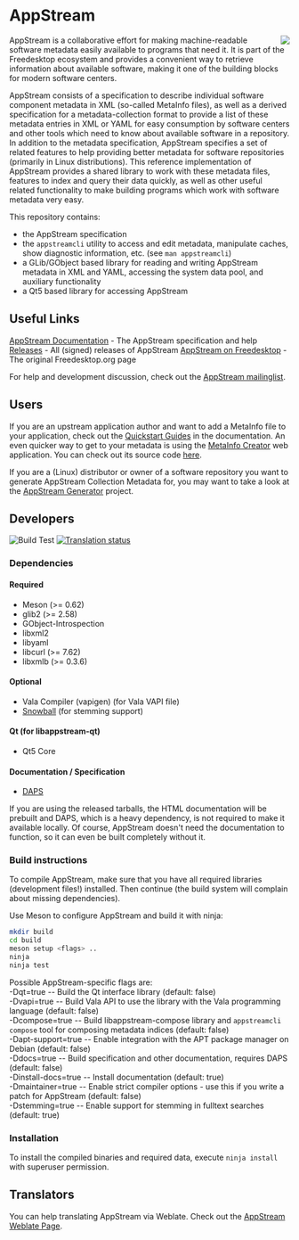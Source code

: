 AppStream
=========
<img align="right" src="docs/images/src/png/appstream-logo.png">

AppStream is a collaborative effort for making machine-readable software metadata easily available to programs that need it.
It is part of the Freedesktop ecosystem and provides a convenient way to retrieve information about available software,
making it one of the building blocks for modern software centers.

AppStream consists of a specification to describe individual software component metadata in XML (so-called MetaInfo files), as well as
a derived specification for a metadata-collection format to provide a list of these metadata entries in XML or YAML for easy
consumption by software centers and other tools which need to know about available software in a repository.
In addition to the metadata specification, AppStream specifies a set of related features to help providing better metadata for software
repositories (primarily in Linux distributions).
This reference implementation of AppStream provides a shared library to work with these metadata files, features to index and query their
data quickly, as well as other useful related functionality to make building programs which work with software metadata very easy.

This repository contains:
 * the AppStream specification
 * the `appstreamcli` utility to access and edit metadata, manipulate caches, show diagnostic information, etc. (see `man appstreamcli`)
 * a GLib/GObject based library for reading and writing AppStream metadata in XML and YAML, accessing the system data pool, and auxiliary functionality
 * a Qt5 based library for accessing AppStream

## Useful Links
[AppStream Documentation](https://www.freedesktop.org/software/appstream/docs/) - The AppStream specification and help
[Releases](https://www.freedesktop.org/software/appstream/releases/) - All (signed) releases of AppStream
[AppStream on Freedesktop](https://www.freedesktop.org/wiki/Distributions/AppStream/) - The original Freedesktop.org page

For help and development discussion, check out the [AppStream mailinglist](https://lists.freedesktop.org/mailman/listinfo/appstream).

## Users

If you are an upstream application author and want to add a MetaInfo file to your application, check out the
[Quickstart Guides](https://www.freedesktop.org/software/appstream/docs/chap-Quickstart.html) in the documentation.
An even quicker way to get to your metadata is using the [MetaInfo Creator](https://www.freedesktop.org/software/appstream/metainfocreator/)
web application. You can check out its source code [here](https://github.com/ximion/metainfocreator).

If you are a (Linux) distributor or owner of a software repository you want to generate AppStream Collection Metadata for,
you may want to take a look at the [AppStream Generator](https://github.com/ximion/appstream-generator) project.

## Developers
![Build Test](https://github.com/ximion/appstream/workflows/Build%20Test/badge.svg)
[![Translation status](https://hosted.weblate.org/widgets/appstream/-/svg-badge.svg)](https://hosted.weblate.org/engage/appstream/?utm_source=widget)

### Dependencies

#### Required
 * Meson (>= 0.62)
 * glib2 (>= 2.58)
 * GObject-Introspection
 * libxml2
 * libyaml
 * libcurl (>= 7.62)
 * libxmlb (>= 0.3.6)

#### Optional
 * Vala Compiler (vapigen) (for Vala VAPI file)
 * [Snowball](https://snowballstem.org/download.html) (for stemming support)

#### Qt (for libappstream-qt)
 * Qt5 Core

#### Documentation / Specification
 * [DAPS](https://github.com/openSUSE/daps)

If you are using the released tarballs, the HTML documentation will be prebuilt and DAPS, which is a heavy
dependency, is not required to make it available locally. Of course, AppStream doesn't need the documentation
to function, so it can even be built completely without it.

### Build instructions

To compile AppStream, make sure that you have all required libraries (development files!) installed.
Then continue (the build system will complain about missing dependencies).

Use Meson to configure AppStream and build it with ninja:
```bash
mkdir build
cd build
meson setup <flags> ..
ninja
ninja test
```
Possible AppStream-specific flags are:  
 -Dqt=true          -- Build the Qt interface library (default: false)  
 -Dvapi=true        -- Build Vala API to use the library with the Vala programming language (default: false)  
 -Dcompose=true     -- Build libappstream-compose library and `appstreamcli compose` tool for composing metadata indices (default: false)  
 -Dapt-support=true -- Enable integration with the APT package manager on Debian (default: false)  
 -Ddocs=true        -- Build specification and other documentation, requires DAPS (default: false)  
 -Dinstall-docs=true -- Install documentation (default: true)  
 -Dmaintainer=true  -- Enable strict compiler options - use this if you write a patch for AppStream (default: false)  
 -Dstemming=true    -- Enable support for stemming in fulltext searches (default: true)

### Installation

To install the compiled binaries and required data, execute
`ninja install` with superuser permission.

## Translators
You can help translating AppStream via Weblate.
Check out the [AppStream Weblate Page](https://hosted.weblate.org/projects/appstream/translations/).
